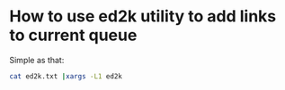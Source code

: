 # How to use ed2k utility to add links to current queue
Simple as that:
```sh
cat ed2k.txt |xargs -L1 ed2k
```
